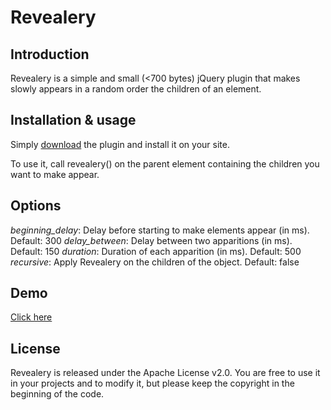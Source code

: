 Revealery
=============

Introduction
-------

Revealery is a simple and small (<700 bytes) jQuery plugin that makes slowly appears in a random order the children of an element.


Installation & usage
-------

Simply [download](https://github.com/MangoLight/revealery/zipball/master) the plugin and install it on your site.

To use it, call revealery() on the parent element containing the children you want to make appear.

Options
-------

_beginning_delay_: Delay before starting to make elements appear (in ms). Default: 300
_delay_between_: Delay between two apparitions (in ms). Default: 150
_duration_: Duration of each apparition (in ms). Default: 500
_recursive_: Apply Revealery on the children of the object. Default: false

Demo
-------
[Click here](http://mangolight.github.com/revealery/) 


License
-------
Revealery is released under the Apache License v2.0.
You are free to use it in your projects and to modify it, but please keep the copyright in the beginning of the code.